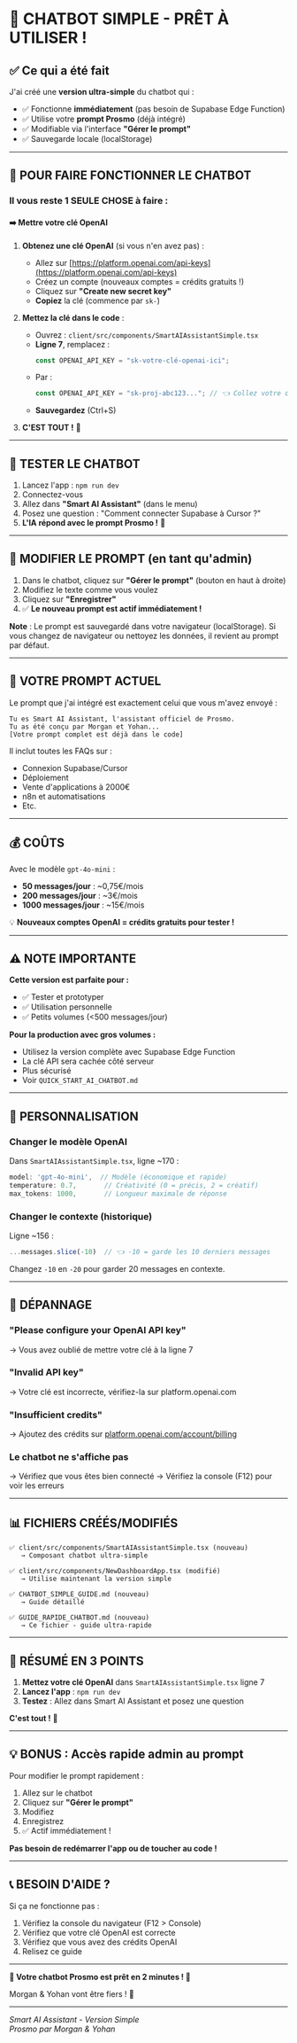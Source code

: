 # 🎉 CHATBOT SIMPLE - PRÊT À UTILISER !

## ✅ Ce qui a été fait

J'ai créé une **version ultra-simple** du chatbot qui :
- ✅ Fonctionne **immédiatement** (pas besoin de Supabase Edge Function)
- ✅ Utilise votre **prompt Prosmo** (déjà intégré)
- ✅ Modifiable via l'interface **"Gérer le prompt"**
- ✅ Sauvegarde locale (localStorage)

---

## 🚀 POUR FAIRE FONCTIONNER LE CHATBOT

### Il vous reste **1 SEULE CHOSE** à faire :

#### ➡️ Mettre votre clé OpenAI

1. **Obtenez une clé OpenAI** (si vous n'en avez pas) :
   - Allez sur [https://platform.openai.com/api-keys](https://platform.openai.com/api-keys)
   - Créez un compte (nouveaux comptes = crédits gratuits !)
   - Cliquez sur **"Create new secret key"**
   - **Copiez** la clé (commence par `sk-`)

2. **Mettez la clé dans le code** :
   - Ouvrez : `client/src/components/SmartAIAssistantSimple.tsx`
   - **Ligne 7**, remplacez :
     ```typescript
     const OPENAI_API_KEY = "sk-votre-clé-openai-ici";
     ```
   - Par :
     ```typescript
     const OPENAI_API_KEY = "sk-proj-abc123..."; // 👈 Collez votre clé ici
     ```
   - **Sauvegardez** (Ctrl+S)

3. **C'EST TOUT !** 🎉

---

## 🎯 TESTER LE CHATBOT

1. Lancez l'app : `npm run dev`
2. Connectez-vous
3. Allez dans **"Smart AI Assistant"** (dans le menu)
4. Posez une question : "Comment connecter Supabase à Cursor ?"
5. **L'IA répond avec le prompt Prosmo !** 💪

---

## 🎨 MODIFIER LE PROMPT (en tant qu'admin)

1. Dans le chatbot, cliquez sur **"Gérer le prompt"** (bouton en haut à droite)
2. Modifiez le texte comme vous voulez
3. Cliquez sur **"Enregistrer"**
4. ✅ **Le nouveau prompt est actif immédiatement !**

**Note** : Le prompt est sauvegardé dans votre navigateur (localStorage). Si vous changez de navigateur ou nettoyez les données, il revient au prompt par défaut.

---

## 📝 VOTRE PROMPT ACTUEL

Le prompt que j'ai intégré est exactement celui que vous m'avez envoyé :

```
Tu es Smart AI Assistant, l'assistant officiel de Prosmo.
Tu as été conçu par Morgan et Yohan...
[Votre prompt complet est déjà dans le code]
```

Il inclut toutes les FAQs sur :
- Connexion Supabase/Cursor
- Déploiement
- Vente d'applications à 2000€
- n8n et automatisations
- Etc.

---

## 💰 COÛTS

Avec le modèle `gpt-4o-mini` :
- **50 messages/jour** : ~0,75€/mois
- **200 messages/jour** : ~3€/mois
- **1000 messages/jour** : ~15€/mois

💡 **Nouveaux comptes OpenAI = crédits gratuits pour tester !**

---

## ⚠️ NOTE IMPORTANTE

**Cette version est parfaite pour :**
- ✅ Tester et prototyper
- ✅ Utilisation personnelle
- ✅ Petits volumes (<500 messages/jour)

**Pour la production avec gros volumes :**
- Utilisez la version complète avec Supabase Edge Function
- La clé API sera cachée côté serveur
- Plus sécurisé
- Voir `QUICK_START_AI_CHATBOT.md`

---

## 🔧 PERSONNALISATION

### Changer le modèle OpenAI

Dans `SmartAIAssistantSimple.tsx`, ligne ~170 :
```typescript
model: 'gpt-4o-mini',  // Modèle (économique et rapide)
temperature: 0.7,       // Créativité (0 = précis, 2 = créatif)
max_tokens: 1000,       // Longueur maximale de réponse
```

### Changer le contexte (historique)

Ligne ~156 :
```typescript
...messages.slice(-10)  // 👈 -10 = garde les 10 derniers messages
```

Changez `-10` en `-20` pour garder 20 messages en contexte.

---

## 🐛 DÉPANNAGE

### "Please configure your OpenAI API key"
→ Vous avez oublié de mettre votre clé à la ligne 7

### "Invalid API key"
→ Votre clé est incorrecte, vérifiez-la sur platform.openai.com

### "Insufficient credits"
→ Ajoutez des crédits sur [platform.openai.com/account/billing](https://platform.openai.com/account/billing)

### Le chatbot ne s'affiche pas
→ Vérifiez que vous êtes bien connecté
→ Vérifiez la console (F12) pour voir les erreurs

---

## 📊 FICHIERS CRÉÉS/MODIFIÉS

```
✅ client/src/components/SmartAIAssistantSimple.tsx (nouveau)
   → Composant chatbot ultra-simple

✅ client/src/components/NewDashboardApp.tsx (modifié)
   → Utilise maintenant la version simple

✅ CHATBOT_SIMPLE_GUIDE.md (nouveau)
   → Guide détaillé

✅ GUIDE_RAPIDE_CHATBOT.md (nouveau)
   → Ce fichier - guide ultra-rapide
```

---

## 🎯 RÉSUMÉ EN 3 POINTS

1. **Mettez votre clé OpenAI** dans `SmartAIAssistantSimple.tsx` ligne 7
2. **Lancez l'app** : `npm run dev`
3. **Testez** : Allez dans Smart AI Assistant et posez une question

**C'est tout !** 🚀

---

## 💡 BONUS : Accès rapide admin au prompt

Pour modifier le prompt rapidement :
1. Allez sur le chatbot
2. Cliquez sur **"Gérer le prompt"**
3. Modifiez
4. Enregistrez
5. ✅ Actif immédiatement !

**Pas besoin de redémarrer l'app ou de toucher au code !**

---

## 📞 BESOIN D'AIDE ?

Si ça ne fonctionne pas :
1. Vérifiez la console du navigateur (F12 > Console)
2. Vérifiez que votre clé OpenAI est correcte
3. Vérifiez que vous avez des crédits OpenAI
4. Relisez ce guide

---

**🎉 Votre chatbot Prosmo est prêt en 2 minutes ! 🎉**

Morgan & Yohan vont être fiers ! 💪

---

*Smart AI Assistant - Version Simple*  
*Prosmo par Morgan & Yohan*

